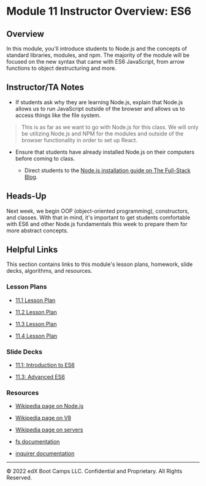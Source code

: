 # Module 11 Instructor Overview: ES6

## Overview

In this module, you'll introduce students to Node.js and the concepts of standard libraries, modules, and npm. The majority of the module will be focused on the new syntax that came with ES6 JavaScript, from arrow functions to object destructuring and more.

## Instructor/TA Notes

* If students ask why they are learning Node.js, explain that Node.js allows us to run JavaScript outside of the browser and allows us to access things like the file system.

> This is as far as we want to go with Node.js for this class. We will only be utilizing Node.js and NPM for the modules and outside of the browser functionality in order to set up React.

* Ensure that students have already installed Node.js on their computers before coming to class.

  * Direct students to the [Node.js installation guide on The Full-Stack Blog](https://coding-boot-camp.github.io/full-stack/nodejs/how-to-install-nodejs).

## Heads-Up

Next week, we begin OOP (object-oriented programming), constructors, and classes. With that in mind, it's important to get students comfortable with ES6 and other Node.js fundamentals this week to prepare them for more abstract concepts.

## Helpful Links

This section contains links to this module's lesson plans, homework, slide decks, algorithms, and resources.

### Lesson Plans

* [11.1 Lesson Plan](01-intro-es6-lesson/11-1-lessonplan.md)

* [11.2 Lesson Plan](02-node-and-npm-lesson/11-2-lessonplan.md)

* [11.3 Lesson Plan](03-advanced-es6-lesson/11-3-lessonplan.md)

* [11.4 Lesson Plan](04-readme-generator-lesson/11-4-lessonplan.md)

### Slide Decks

* [11.1: Introduction to ES6](https://docs.google.com/presentation/d/1nLXKMKGO1ijl8CdjQ7iWlHbmq8TCgtjIxPFO8bvs62Y/edit?usp=sharing)
  
* [11.3: Advanced ES6](https://docs.google.com/presentation/d/1mG4_MnchtRdOL0-1svYvQ70xgqj1nkYWUiBSIiFBlTE/edit?usp=sharing)

### Resources

* [Wikipedia page on Node.js](https://en.wikipedia.org/wiki/Node.js)

* [Wikipedia page on V8](https://en.wikipedia.org/wiki/Chrome_V8)

* [Wikipedia page on servers](https://en.wikipedia.org/wiki/Server_(computing))

* [fs documentation](https://node.readthedocs.io/en/latest/api/fs/)

* [inquirer documentation](https://www.npmjs.com/package/inquirer/v/0.2.3)

---

© 2022 edX Boot Camps LLC. Confidential and Proprietary. All Rights Reserved.
